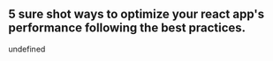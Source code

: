 ## 5 sure shot ways to optimize your react app's performance following the best practices.

undefined